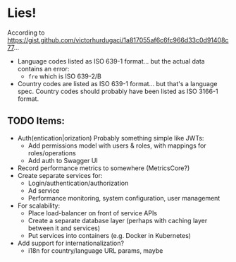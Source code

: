# Lies!
According to https://gist.github.com/victorhurdugaci/1a817055af6c6fc966d33c0d91408c77...
 
* Language codes listed as ISO 639-1 format... but the actual data contains an error:
  * `fre` which is ISO 639-2/B
* Country codes are listed as ISO 639-1 format... but that's a language spec. Country codes should probably have been listed as ISO 3166-1 format.


## TODO Items:
* Auth(entication|orization) Probably something simple like JWTs:
  * Add permissions model with users & roles, with mappings for roles/operations
  * Add auth to Swagger UI
* Record performance metrics to somewhere (MetricsCore?)
* Create separate services for:
  * Login/authentication/authorization
  * Ad service
  * Performance monitoring, system configuration, user management
* For scalability:
  * Place load-balancer on front of service APIs
  * Create a separate database layer (perhaps with caching layer between it and services)
  * Put services into containers (e.g. Docker in Kubernetes)
* Add support for internationalization?
  * i18n for country/language URL params, maybe
